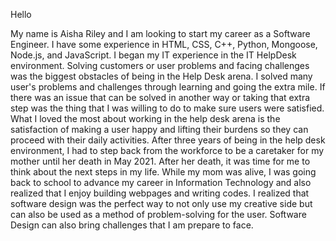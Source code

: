 Hello

My name is Aisha Riley and I am looking to start my career as a Software Engineer.  I have some experience in HTML, CSS, C++, Python, Mongoose, Node.js, and JavaScript. I began my IT experience in the IT HelpDesk environment.  Solving customers or user problems and facing challenges was the biggest obstacles of being in the Help Desk arena.  I solved many user's problems and challenges through learning and going the extra mile.  If there was an issue that can be solved in another way or taking that extra step was the thing that I was willing to do to make sure users were satisfied.  What I loved the most about working in the help desk arena is the satisfaction of making a user happy and lifting their burdens so they can proceed with their daily activities.  After three years of being in the help desk environment, I had to step back from the workforce to be a caretaker for my mother until her death in May 2021.  After her death, it was time for me to think about the next steps in my life.  While my mom was alive, I was going back to school to advance my career in Information Technology and also realized that I enjoy building webpages and writing codes.  I realized that software design was the perfect way to not only use my creative side but can also be used as a method of problem-solving for the user.  Software Design can also bring challenges that I am prepare to face.
